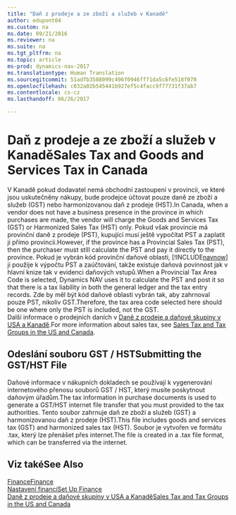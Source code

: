```yaml
---
title: "Daň z prodeje a ze zboží a služeb v Kanadě"
author: edupont04
ms.custom: na
ms.date: 09/21/2016
ms.reviewer: na
ms.suite: na
ms.tgt_pltfrm: na
ms.topic: article
ms-prod: dynamics-nav-2017
ms.translationtype: Human Translation
ms.sourcegitcommit: 51adfb3588099c496f0946ff71da5c6fe518f070
ms.openlocfilehash: c032a02b545441b927ef5c4facc9f77731f37ab7
ms.contentlocale: cs-cz
ms.lasthandoff: 06/26/2017

---
```


# <a name="sales-tax-and-goods-and-services-tax-in-canada"></a><span data-ttu-id="5d1e3-102">Daň z prodeje a ze zboží a služeb v Kanadě</span><span class="sxs-lookup"><span data-stu-id="5d1e3-102">Sales Tax and Goods and Services Tax in Canada</span></span>
<span data-ttu-id="5d1e3-103">V Kanadě pokud dodavatel nemá obchodní zastoupení v provincii, ve které jsou uskutečněny nákupy, bude prodejce účtovat pouze daně ze zboží a služeb (GST) nebo harmonizovanou daň z prodeje (HST).</span><span class="sxs-lookup"><span data-stu-id="5d1e3-103">In Canada, when a vendor does not have a business presence in the province in which purchases are made, the vendor will charge the Goods and Services Tax (GST) or Harmonized Sales Tax (HST) only.</span></span> <span data-ttu-id="5d1e3-104">Pokud však provincie má provinční daně z prodeje (PST), kupující musí ještě vypočítat PST a zaplatit ji přímo provincii.</span><span class="sxs-lookup"><span data-stu-id="5d1e3-104">However, if the province has a Provincial Sales Tax (PST), then the purchaser must still calculate the PST and pay it directly to the province.</span></span> <span data-ttu-id="5d1e3-105">Pokud je vybrán kód provinční daňové oblasti, [!INCLUDE[navnow](includes/navnow_md.md)] ji použije k výpočtu PST a zaúčtování, takže existuje daňová povinnost jak v hlavní knize tak v evidenci daňových vstupů.</span><span class="sxs-lookup"><span data-stu-id="5d1e3-105">When a Provincial Tax Area Code is selected, Dynamics NAV uses it to calculate the PST and post it so that there is a tax liability in both the general ledger and the tax entry records.</span></span> <span data-ttu-id="5d1e3-106">Zde by měl být kód daňové oblasti vybrán tak, aby zahrnoval pouze PST, nikoliv GST.</span><span class="sxs-lookup"><span data-stu-id="5d1e3-106">Therefore, the tax area code selected here should be one where only the PST is included, not the GST.</span></span>  
<span data-ttu-id="5d1e3-107">Další informace o prodejních daních v [Daně z prodeje a daňové skupiny v USA a Kanadě](us-finance-setup-sales-tax.md).</span><span class="sxs-lookup"><span data-stu-id="5d1e3-107">For more information about sales tax, see [Sales Tax and Tax Groups in the US and Canada](us-finance-setup-sales-tax.md).</span></span>  

## <a name="submitting-the-gsthst-file"></a><span data-ttu-id="5d1e3-108">Odeslání souboru GST / HST</span><span class="sxs-lookup"><span data-stu-id="5d1e3-108">Submitting the GST/HST File</span></span>
<span data-ttu-id="5d1e3-109">Daňové informace v nákupních dokladech se používají k vygenerování internetového přenosu souborů GST / HST, který musíte poskytnout daňovým úřadům.</span><span class="sxs-lookup"><span data-stu-id="5d1e3-109">The tax information in purchase documents is used to generate a GST/HST internet file transfer that you must  provided to the tax authorities.</span></span> <span data-ttu-id="5d1e3-110">Tento soubor zahrnuje daň ze zboží a služeb (GST) a harmonizovanou daň z prodeje (HST).</span><span class="sxs-lookup"><span data-stu-id="5d1e3-110">This file includes goods and services tax (GST) and harmonized sales tax (HST).</span></span> <span data-ttu-id="5d1e3-111">Soubor je vytvořen ve formátu .tax, který lze přenášet přes internet.</span><span class="sxs-lookup"><span data-stu-id="5d1e3-111">The file is created in a .tax file format, which can be transferred via the internet.</span></span>  

## <a name="see-also"></a><span data-ttu-id="5d1e3-112">Viz také</span><span class="sxs-lookup"><span data-stu-id="5d1e3-112">See Also</span></span>
[<span data-ttu-id="5d1e3-113">Finance</span><span class="sxs-lookup"><span data-stu-id="5d1e3-113">Finance</span></span>](finance-setup.md)  
[<span data-ttu-id="5d1e3-114">Nastavení financí</span><span class="sxs-lookup"><span data-stu-id="5d1e3-114">Set Up Finance</span></span>](finance-setup-setup-finance-setup.md)  
[<span data-ttu-id="5d1e3-115">Daně z prodeje a daňové skupiny v USA a Kanadě</span><span class="sxs-lookup"><span data-stu-id="5d1e3-115">Sales Tax and Tax Groups in the US and Canada</span></span>](us-finance-setup-sales-tax.md)

